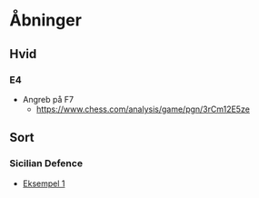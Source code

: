 # Åbninger

## Hvid
### E4
- Angreb på F7
  - https://www.chess.com/analysis/game/pgn/3rCm12E5ze
##  Sort

### Sicilian Defence
- [Eksempel 1](https://www.chess.com/explorer?moveList=e4+c5+d3+Nc6+Nc3+g6+g3+Bg7+Bg2+d6&ply=10&origMoves=e4+c5+d3+Nc6+Nc3+g6&ne=1)
